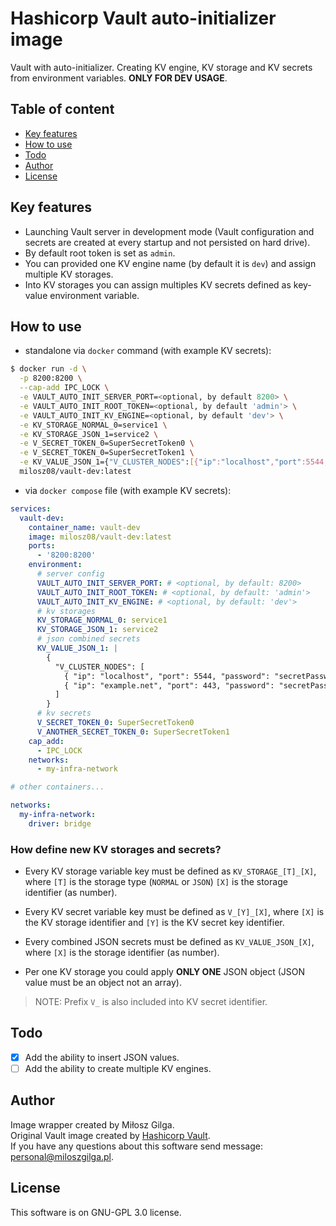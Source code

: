 # Hashicorp Vault auto-initializer image

Vault with auto-initializer. Creating KV engine, KV storage and KV secrets from environment variables.
**ONLY FOR DEV USAGE**.

## Table of content

- [Key features](#key-features)
- [How to use](#how-to-use)
- [Todo](#todo)
- [Author](#author)
- [License](#license)

## Key features
- Launching Vault server in development mode (Vault configuration and secrets are created at every startup and not
  persisted on hard drive).
- By default root token is set as `admin`.
- You can provided one KV engine name (by default it is `dev`) and assign multiple KV storages.
- Into KV storages you can assign multiples KV secrets defined as key-value environment variable.

## How to use

- standalone via `docker` command (with example KV secrets):

```bash
$ docker run -d \
  -p 8200:8200 \
  --cap-add IPC_LOCK \
  -e VAULT_AUTO_INIT_SERVER_PORT=<optional, by default 8200> \
  -e VAULT_AUTO_INIT_ROOT_TOKEN=<optional, by default 'admin'> \
  -e VAULT_AUTO_INIT_KV_ENGINE=<optional, by default 'dev'> \
  -e KV_STORAGE_NORMAL_0=service1 \
  -e KV_STORAGE_JSON_1=service2 \
  -e V_SECRET_TOKEN_0=SuperSecretToken0 \
  -e V_SECRET_TOKEN_0=SuperSecretToken1 \
  -e KV_VALUE_JSON_1={"V_CLUSTER_NODES":[{"ip":"localhost","port":5544,"password":"secretPassword1"}]} \
  milosz08/vault-dev:latest
```
- via `docker compose` file (with example KV secrets):

```yml
services:
  vault-dev:
    container_name: vault-dev
    image: milosz08/vault-dev:latest
    ports:
      - '8200:8200'
    environment:
      # server config
      VAULT_AUTO_INIT_SERVER_PORT: # <optional, by default: 8200>
      VAULT_AUTO_INIT_ROOT_TOKEN: # <optional, by default: 'admin'>
      VAULT_AUTO_INIT_KV_ENGINE: # <optional, by default: 'dev'>
      # kv storages
      KV_STORAGE_NORMAL_0: service1
      KV_STORAGE_JSON_1: service2
      # json combined secrets
      KV_VALUE_JSON_1: |
        {
          "V_CLUSTER_NODES": [
            { "ip": "localhost", "port": 5544, "password": "secretPassword1" },
            { "ip": "example.net", "port": 443, "password": "secretPassword2" }
          ]
        }
      # kv secrets
      V_SECRET_TOKEN_0: SuperSecretToken0
      V_ANOTHER_SECRET_TOKEN_0: SuperSecretToken1
    cap_add:
      - IPC_LOCK
    networks:
      - my-infra-network

# other containers...

networks:
  my-infra-network:
    driver: bridge
```

### How define new KV storages and secrets?

- Every KV storage variable key must be defined as `KV_STORAGE_[T]_[X]`, where `[T]` is the storage type (`NORMAL` or
`JSON`) `[X]` is the storage identifier (as number).

- Every KV secret variable key must be defined as `V_[Y]_[X]`, where `[X]` is the KV storage identifier and `[Y]` is the
KV secret key identifier.

- Every combined JSON secrets must be defined as `KV_VALUE_JSON_[X]`, where `[X]` is the storage identifier (as number).

- Per one KV storage you could apply **ONLY ONE** JSON object (JSON value must be an object not an array).

> NOTE: Prefix `V_` is also included into KV secret identifier.

## Todo

- [x] Add the ability to insert JSON values.
- [ ] Add the ability to create multiple KV engines.

## Author

Image wrapper created by Miłosz Gilga.
<br>
Original Vault image created by [Hashicorp Vault](https://github.com/hashicorp/vault/blob/main/Dockerfile).
<br>
If you have any questions about this software send message: [personal@miloszgilga.pl](mailto:personal@miloszgilga.pl).

## License
This software is on GNU-GPL 3.0 license.